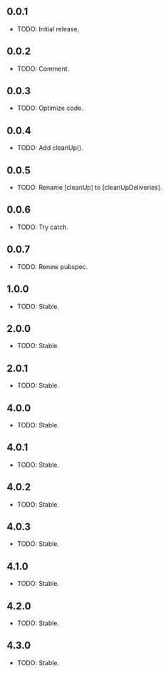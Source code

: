 ## 0.0.1

* TODO: Initial release.

## 0.0.2

* TODO: Comment.

## 0.0.3

* TODO: Optimize code.

## 0.0.4

* TODO: Add cleanUp().

## 0.0.5

* TODO: Rename [cleanUp] to [cleanUpDeliveries].

## 0.0.6

* TODO: Try catch.

## 0.0.7

* TODO: Renew pubspec.

## 1.0.0

* TODO: Stable.

## 2.0.0

* TODO: Stable.

## 2.0.1

* TODO: Stable.

## 4.0.0

* TODO: Stable.

## 4.0.1

* TODO: Stable.

## 4.0.2

* TODO: Stable.

## 4.0.3

* TODO: Stable.


## 4.1.0

* TODO: Stable.

## 4.2.0

* TODO: Stable.

## 4.3.0

* TODO: Stable.